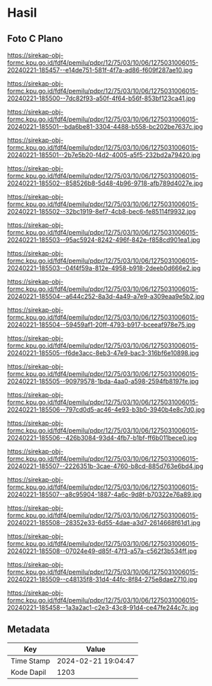 # Hasil

## Foto C Plano

https://sirekap-obj-formc.kpu.go.id/fdf4/pemilu/pdpr/12/75/03/10/06/1275031006015-20240221-185457--e14de751-581f-4f7a-ad86-f609f287ae10.jpg

https://sirekap-obj-formc.kpu.go.id/fdf4/pemilu/pdpr/12/75/03/10/06/1275031006015-20240221-185500--7dc82f93-a50f-4f64-b56f-853bf123ca41.jpg

https://sirekap-obj-formc.kpu.go.id/fdf4/pemilu/pdpr/12/75/03/10/06/1275031006015-20240221-185501--bda6be81-3304-4488-b558-bc202be7637c.jpg

https://sirekap-obj-formc.kpu.go.id/fdf4/pemilu/pdpr/12/75/03/10/06/1275031006015-20240221-185501--2b7e5b20-f4d2-4005-a5f5-232bd2a79420.jpg

https://sirekap-obj-formc.kpu.go.id/fdf4/pemilu/pdpr/12/75/03/10/06/1275031006015-20240221-185502--858526b8-5d48-4b96-9718-afb789d4027e.jpg

https://sirekap-obj-formc.kpu.go.id/fdf4/pemilu/pdpr/12/75/03/10/06/1275031006015-20240221-185502--32bc1919-8ef7-4cb8-bec6-fe85114f9932.jpg

https://sirekap-obj-formc.kpu.go.id/fdf4/pemilu/pdpr/12/75/03/10/06/1275031006015-20240221-185503--95ac5924-8242-496f-842e-f858cd901ea1.jpg

https://sirekap-obj-formc.kpu.go.id/fdf4/pemilu/pdpr/12/75/03/10/06/1275031006015-20240221-185503--04f4f59a-812e-4958-b918-2deeb0d666e2.jpg

https://sirekap-obj-formc.kpu.go.id/fdf4/pemilu/pdpr/12/75/03/10/06/1275031006015-20240221-185504--a644c252-8a3d-4a49-a7e9-a309eaa9e5b2.jpg

https://sirekap-obj-formc.kpu.go.id/fdf4/pemilu/pdpr/12/75/03/10/06/1275031006015-20240221-185504--59459af1-20ff-4793-b917-bceeaf978e75.jpg

https://sirekap-obj-formc.kpu.go.id/fdf4/pemilu/pdpr/12/75/03/10/06/1275031006015-20240221-185505--f6de3acc-8eb3-47e9-bac3-316bf6e10898.jpg

https://sirekap-obj-formc.kpu.go.id/fdf4/pemilu/pdpr/12/75/03/10/06/1275031006015-20240221-185505--90979578-1bda-4aa0-a598-2594fb8197fe.jpg

https://sirekap-obj-formc.kpu.go.id/fdf4/pemilu/pdpr/12/75/03/10/06/1275031006015-20240221-185506--797cd0d5-ac46-4e93-b3b0-3940b4e8c7d0.jpg

https://sirekap-obj-formc.kpu.go.id/fdf4/pemilu/pdpr/12/75/03/10/06/1275031006015-20240221-185506--426b3084-93d4-4fb7-b1bf-ff6b011bece0.jpg

https://sirekap-obj-formc.kpu.go.id/fdf4/pemilu/pdpr/12/75/03/10/06/1275031006015-20240221-185507--2226351b-3cae-4760-b8cd-885d763e6bd4.jpg

https://sirekap-obj-formc.kpu.go.id/fdf4/pemilu/pdpr/12/75/03/10/06/1275031006015-20240221-185507--a8c95904-1887-4a6c-9d8f-b70322e76a89.jpg

https://sirekap-obj-formc.kpu.go.id/fdf4/pemilu/pdpr/12/75/03/10/06/1275031006015-20240221-185508--28352e33-6d55-4dae-a3d7-2614668f61d1.jpg

https://sirekap-obj-formc.kpu.go.id/fdf4/pemilu/pdpr/12/75/03/10/06/1275031006015-20240221-185508--07024e49-d85f-47f3-a57a-c562f3b534ff.jpg

https://sirekap-obj-formc.kpu.go.id/fdf4/pemilu/pdpr/12/75/03/10/06/1275031006015-20240221-185509--c48135f8-31d4-44fc-8f84-275e8dae2710.jpg

https://sirekap-obj-formc.kpu.go.id/fdf4/pemilu/pdpr/12/75/03/10/06/1275031006015-20240221-185458--1a3a2ac1-c2e3-43c8-91d4-ce47fe244c7c.jpg


## Metadata

| Key        | Value               |
| ---------- | ------------------- |
| Time Stamp | 2024-02-21 19:04:47 |
| Kode Dapil | 1203                |



